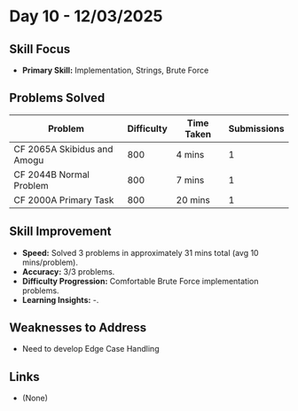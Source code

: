 # Day 10 - 12/03/2025

## Skill Focus
- **Primary Skill:** Implementation, Strings, Brute Force

## Problems Solved
| Problem                     | Difficulty | Time Taken   | Submissions |
|-----------------------------|------------|--------------|-------------|
| CF 2065A Skibidus and Amogu | 800        | 4 mins       | 1           |
| CF 2044B Normal Problem     | 800        | 7 mins       | 1           |
| CF 2000A Primary Task       | 800        | 20 mins      | 1           |


## Skill Improvement
- **Speed:** Solved 3 problems in approximately 31 mins total (avg 10 mins/problem).
- **Accuracy:** 3/3 problems.
- **Difficulty Progression:** Comfortable Brute Force implementation problems.
- **Learning Insights:** -.

## Weaknesses to Address
- Need to develop Edge Case Handling


## Links
- (None)